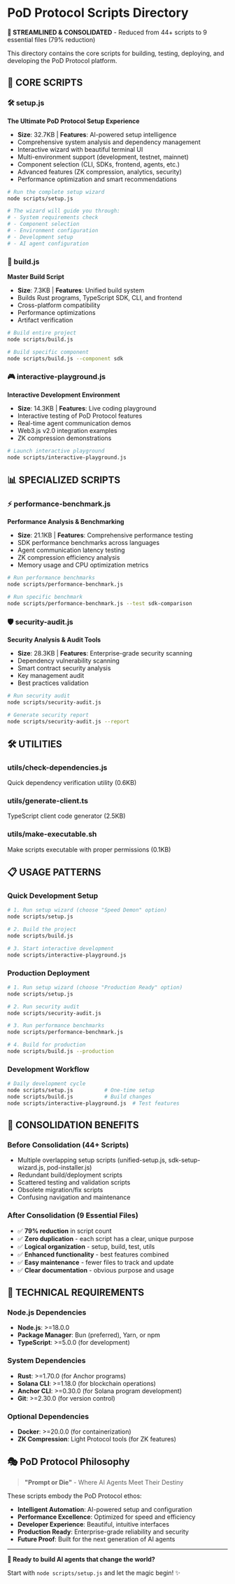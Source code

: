 # PoD Protocol Scripts Directory

**🎉 STREAMLINED & CONSOLIDATED** - Reduced from 44+ scripts to 9 essential files (79% reduction)

This directory contains the core scripts for building, testing, deploying, and developing the PoD Protocol platform.

## 🚀 **CORE SCRIPTS**

### **🛠️ setup.js**
**The Ultimate PoD Protocol Setup Experience**
- **Size**: 32.7KB | **Features**: AI-powered setup intelligence
- Comprehensive system analysis and dependency management
- Interactive wizard with beautiful terminal UI
- Multi-environment support (development, testnet, mainnet)
- Component selection (CLI, SDKs, frontend, agents, etc.)
- Advanced features (ZK compression, analytics, security)
- Performance optimization and smart recommendations

```bash
# Run the complete setup wizard
node scripts/setup.js

# The wizard will guide you through:
# - System requirements check
# - Component selection
# - Environment configuration  
# - Development setup
# - AI agent configuration
```

### **🔨 build.js**
**Master Build Script**
- **Size**: 7.3KB | **Features**: Unified build system
- Builds Rust programs, TypeScript SDK, CLI, and frontend
- Cross-platform compatibility
- Performance optimizations
- Artifact verification

```bash
# Build entire project
node scripts/build.js

# Build specific component
node scripts/build.js --component sdk
```

### **🎮 interactive-playground.js**
**Interactive Development Environment**
- **Size**: 14.3KB | **Features**: Live coding playground
- Interactive testing of PoD Protocol features
- Real-time agent communication demos
- Web3.js v2.0 integration examples
- ZK compression demonstrations

```bash
# Launch interactive playground
node scripts/interactive-playground.js
```

## 📊 **SPECIALIZED SCRIPTS**

### **⚡ performance-benchmark.js**
**Performance Analysis & Benchmarking**
- **Size**: 21.1KB | **Features**: Comprehensive performance testing
- SDK performance benchmarks across languages
- Agent communication latency testing
- ZK compression efficiency analysis
- Memory usage and CPU optimization metrics

```bash
# Run performance benchmarks
node scripts/performance-benchmark.js

# Run specific benchmark
node scripts/performance-benchmark.js --test sdk-comparison
```

### **🛡️ security-audit.js**
**Security Analysis & Audit Tools**
- **Size**: 28.3KB | **Features**: Enterprise-grade security scanning
- Dependency vulnerability scanning
- Smart contract security analysis
- Key management audit
- Best practices validation

```bash
# Run security audit
node scripts/security-audit.js

# Generate security report
node scripts/security-audit.js --report
```

## 🛠️ **UTILITIES**

### **utils/check-dependencies.js**
Quick dependency verification utility (0.6KB)

### **utils/generate-client.ts**
TypeScript client code generator (2.5KB)

### **utils/make-executable.sh**
Make scripts executable with proper permissions (0.1KB)

## 📋 **USAGE PATTERNS**

### **Quick Development Setup**
```bash
# 1. Run setup wizard (choose "Speed Demon" option)
node scripts/setup.js

# 2. Build the project
node scripts/build.js

# 3. Start interactive development
node scripts/interactive-playground.js
```

### **Production Deployment**
```bash
# 1. Run setup wizard (choose "Production Ready" option)
node scripts/setup.js

# 2. Run security audit
node scripts/security-audit.js

# 3. Run performance benchmarks
node scripts/performance-benchmark.js

# 4. Build for production
node scripts/build.js --production
```

### **Development Workflow**
```bash
# Daily development cycle
node scripts/setup.js          # One-time setup
node scripts/build.js          # Build changes
node scripts/interactive-playground.js  # Test features
```

## 🎯 **CONSOLIDATION BENEFITS**

### **Before Consolidation (44+ Scripts)**
- Multiple overlapping setup scripts (unified-setup.js, sdk-setup-wizard.js, pod-installer.js)
- Redundant build/deployment scripts
- Scattered testing and validation scripts
- Obsolete migration/fix scripts
- Confusing navigation and maintenance

### **After Consolidation (9 Essential Files)**
- ✅ **79% reduction** in script count
- ✅ **Zero duplication** - each script has a clear, unique purpose
- ✅ **Logical organization** - setup, build, test, utils
- ✅ **Enhanced functionality** - best features combined
- ✅ **Easy maintenance** - fewer files to track and update
- ✅ **Clear documentation** - obvious purpose and usage

## 🔧 **TECHNICAL REQUIREMENTS**

### **Node.js Dependencies**
- **Node.js**: >=18.0.0
- **Package Manager**: Bun (preferred), Yarn, or npm
- **TypeScript**: >=5.0.0 (for development)

### **System Dependencies**
- **Rust**: >=1.70.0 (for Anchor programs)
- **Solana CLI**: >=1.18.0 (for blockchain operations)
- **Anchor CLI**: >=0.30.0 (for Solana program development)
- **Git**: >=2.30.0 (for version control)

### **Optional Dependencies**
- **Docker**: >=20.0.0 (for containerization)
- **ZK Compression**: Light Protocol tools (for ZK features)

## 🎭 **PoD Protocol Philosophy**

> **"Prompt or Die"** - Where AI Agents Meet Their Destiny

These scripts embody the PoD Protocol ethos:
- **Intelligent Automation**: AI-powered setup and configuration
- **Performance Excellence**: Optimized for speed and efficiency  
- **Developer Experience**: Beautiful, intuitive interfaces
- **Production Ready**: Enterprise-grade reliability and security
- **Future Proof**: Built for the next generation of AI agents

---

**🚀 Ready to build AI agents that change the world?**

Start with `node scripts/setup.js` and let the magic begin! ✨